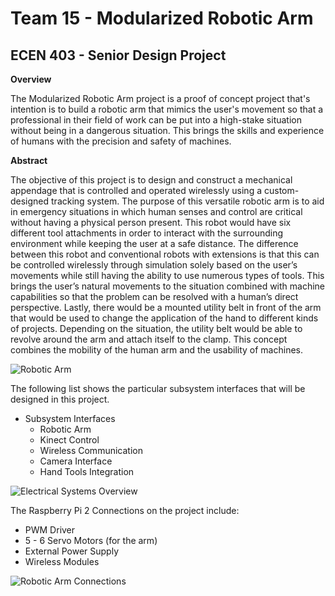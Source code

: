 # Team 15 - Modularized Robotic Arm

## ECEN 403 - Senior Design Project

**Overview**

The Modularized Robotic Arm project is a proof of concept project that's intention is to build a robotic arm that mimics the user's movement so that a professional in their field of work can be put into a high-stake situation without being in a dangerous situation. This brings the skills and experience of humans with the precision and safety of machines. 

**Abstract**

The objective of this project is to design and construct a mechanical appendage that is controlled and operated wirelessly using a custom-designed tracking system. The purpose of this versatile robotic arm is to aid in emergency situations in which human senses and control are critical without having a physical person present. This robot would have six different tool attachments in order to interact with the surrounding environment while keeping the user at a safe distance. The difference between this robot and conventional robots with extensions is that this can be controlled wirelessly through simulation solely based on the user’s movements while still having the ability to use numerous types of tools. This brings the user’s natural movements to the situation combined with machine capabilities so that the problem can be resolved with a human’s direct perspective. Lastly, there would be a mounted utility belt in front of the arm that would be used to change the application of the hand to different kinds of projects. Depending on the situation, the utility belt would be able to revolve around the arm and attach itself to the clamp. This concept combines the mobility of the human arm and the usability of machines.

![Robotic Arm](https://github.com/kevintbradshaw/Team15RobotArm/tree/master/Project/Images/ArmPicture1.PNG)

The following list shows the particular subsystem interfaces that will be designed in this project.
- Subsystem Interfaces 
  - Robotic Arm
  - Kinect Control
  - Wireless Communication
  - Camera Interface
  - Hand Tools Integration

![Electrical Systems Overview](https://github.com/kevintbradshaw/Team15RobotArm/tree/master/Project/Images/ElectricalSystemOverview.PNG)

The Raspberry Pi 2 Connections on the project include:
  - PWM Driver
  - 5 - 6 Servo Motors (for the arm)
  - External Power Supply
  - Wireless Modules

![Robotic Arm Connections](https://github.com/kevintbradshaw/Team15RobotArm/tree/master/Project/Images/RoboticArmConnections.PNG)

